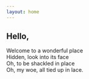 ```yaml
---
layout: home
---
```


## Hello,
  
Welcome to a wonderful place  
Hidden, look into its face  
Oh, to be shackled in place  
Oh, my woe, all tied up in lace.
